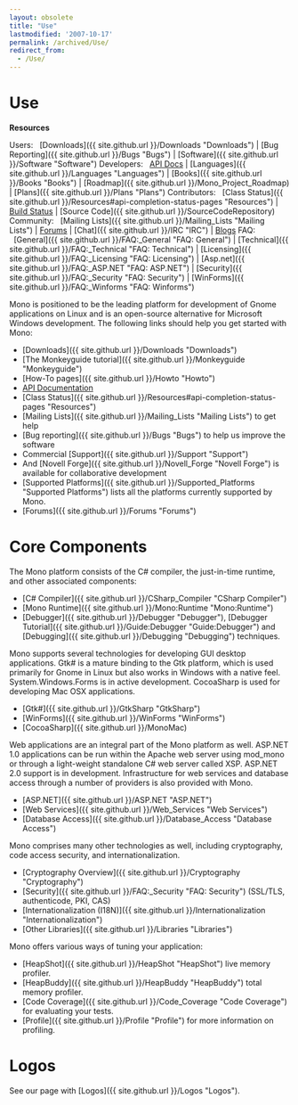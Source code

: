 ```yaml
---
layout: obsolete
title: "Use"
lastmodified: '2007-10-17'
permalink: /archived/Use/
redirect_from:
  - /Use/
---
```


Use
===

**Resources**

Users:
  [Downloads]({{ site.github.url }}/Downloads "Downloads") | [Bug Reporting]({{ site.github.url }}/Bugs "Bugs") | [Software]({{ site.github.url }}/Software "Software")
 Developers:
  [API Docs](http://www.go-mono.com/docs/) | [Languages]({{ site.github.url }}/Languages "Languages") | [Books]({{ site.github.url }}/Books "Books") | [Roadmap]({{ site.github.url }}/Mono_Project_Roadmap) | [Plans]({{ site.github.url }}/Plans "Plans")
 Contributors:
  [Class Status]({{ site.github.url }}/Resources#api-completion-status-pages "Resources") | [Build Status](http://wrench.mono-project.com/builds) | [Source Code]({{ site.github.url }}/SourceCodeRepository)
 Community:
  [Mailing Lists]({{ site.github.url }}/Mailing_Lists "Mailing Lists") | [Forums](http://www.go-mono.com/forums/) | [Chat]({{ site.github.url }}/IRC "IRC") | [Blogs](http://www.go-mono.com/monologue/)
 FAQ:
  [General]({{ site.github.url }}/FAQ:_General "FAQ: General") | [Technical]({{ site.github.url }}/FAQ:_Technical "FAQ: Technical") | [Licensing]({{ site.github.url }}/FAQ:_Licensing "FAQ: Licensing") | [Asp.net]({{ site.github.url }}/FAQ:_ASP.NET "FAQ: ASP.NET") | [Security]({{ site.github.url }}/FAQ:_Security "FAQ: Security") | [WinForms]({{ site.github.url }}/FAQ:_Winforms "FAQ: Winforms")

Mono is positioned to be the leading platform for development of Gnome applications on Linux and is an open-source alternative for Microsoft Windows development. The following links should help you get started with Mono:

-   [Downloads]({{ site.github.url }}/Downloads "Downloads")
-   [The Monkeyguide tutorial]({{ site.github.url }}/Monkeyguide "Monkeyguide")
-   [How-To pages]({{ site.github.url }}/Howto "Howto")
-   [API Documentation](http://www.go-mono.com/docs/)
-   [Class Status]({{ site.github.url }}/Resources#api-completion-status-pages "Resources")
-   [Mailing Lists]({{ site.github.url }}/Mailing_Lists "Mailing Lists") to get help
-   [Bug reporting]({{ site.github.url }}/Bugs "Bugs") to help us improve the software
-   Commercial [Support]({{ site.github.url }}/Support "Support")
-   And [Novell Forge]({{ site.github.url }}/Novell_Forge "Novell Forge") is available for collaborative development
-   [Supported Platforms]({{ site.github.url }}/Supported_Platforms "Supported Platforms") lists all the platforms currently supported by Mono.
-   [Forums]({{ site.github.url }}/Forums "Forums")

Core Components
===============

The Mono platform consists of the C\# compiler, the just-in-time runtime, and other associated components:

-   [C\# Compiler]({{ site.github.url }}/CSharp_Compiler "CSharp Compiler")
-   [Mono Runtime]({{ site.github.url }}/Mono:Runtime "Mono:Runtime")
-   [Debugger]({{ site.github.url }}/Debugger "Debugger"), [Debugger Tutorial]({{ site.github.url }}/Guide:Debugger "Guide:Debugger") and [Debugging]({{ site.github.url }}/Debugging "Debugging") techniques.

Mono supports several technologies for developing GUI desktop applications. Gtk\# is a mature binding to the Gtk platform, which is used primarily for Gnome in Linux but also works in Windows with a native feel. System.Windows.Forms is in active development. CocoaSharp is used for developing Mac OSX applications.

-   [Gtk\#]({{ site.github.url }}/GtkSharp "GtkSharp")
-   [WinForms]({{ site.github.url }}/WinForms "WinForms")
-   [CocoaSharp]({{ site.github.url }}/MonoMac)

Web applications are an integral part of the Mono platform as well. ASP.NET 1.0 applications can be run within the Apache web server using mod\_mono or through a light-weight standalone C\# web server called XSP. ASP.NET 2.0 support is in development. Infrastructure for web services and database access through a number of providers is also provided with Mono.

-   [ASP.NET]({{ site.github.url }}/ASP.NET "ASP.NET")
-   [Web Services]({{ site.github.url }}/Web_Services "Web Services")
-   [Database Access]({{ site.github.url }}/Database_Access "Database Access")

Mono comprises many other technologies as well, including cryptography, code access security, and internationalization.

-   [Cryptography Overview]({{ site.github.url }}/Cryptography "Cryptography")
-   [Security]({{ site.github.url }}/FAQ:_Security "FAQ: Security") (SSL/TLS, authenticode, PKI, CAS)
-   [Internationalization (I18N)]({{ site.github.url }}/Internationalization "Internationalization")
-   [Other Libraries]({{ site.github.url }}/Libraries "Libraries")

Mono offers various ways of tuning your application:

-   [HeapShot]({{ site.github.url }}/HeapShot "HeapShot") live memory profiler.
-   [HeapBuddy]({{ site.github.url }}/HeapBuddy "HeapBuddy") total memory profiler.
-   [Code Coverage]({{ site.github.url }}/Code_Coverage "Code Coverage") for evaluating your tests.
-   [Profile]({{ site.github.url }}/Profile "Profile") for more information on profiling.

Logos
=====

See our page with [Logos]({{ site.github.url }}/Logos "Logos").

